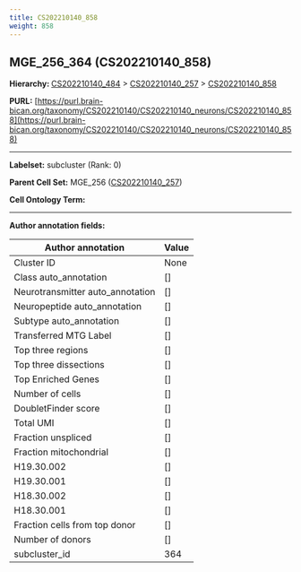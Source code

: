 ```yaml
---
title: CS202210140_858
weight: 858
---
```

## MGE_256_364 (CS202210140_858)
<b>Hierarchy: </b>
[CS202210140_484](../CS202210140_484) >
[CS202210140_257](../CS202210140_257) >
[CS202210140_858](../CS202210140_858)

**PURL:** [https://purl.brain-bican.org/taxonomy/CS202210140/CS202210140_neurons/CS202210140_858](https://purl.brain-bican.org/taxonomy/CS202210140/CS202210140_neurons/CS202210140_858)

---


**Labelset:** subcluster (Rank: 0)

**Parent Cell Set:** MGE_256 ([CS202210140_257](../CS202210140_257))



**Cell Ontology Term:** 

[MARKER GENES.]: #


---

[TRANSFERRED ANNOTATIONS.]: #


[AUTHOR ANNOTATION FIELDS.]: #


**Author annotation fields:**

| Author annotation | Value |
|-------------------|-------|
|Cluster ID|None|
|Class auto_annotation|[]|
|Neurotransmitter auto_annotation|[]|
|Neuropeptide auto_annotation|[]|
|Subtype auto_annotation|[]|
|Transferred MTG Label|[]|
|Top three regions|[]|
|Top three dissections|[]|
|Top Enriched Genes|[]|
|Number of cells|[]|
|DoubletFinder score|[]|
|Total UMI|[]|
|Fraction unspliced|[]|
|Fraction mitochondrial|[]|
|H19.30.002|[]|
|H19.30.001|[]|
|H18.30.002|[]|
|H18.30.001|[]|
|Fraction cells from top donor|[]|
|Number of donors|[]|
|subcluster_id|364|

